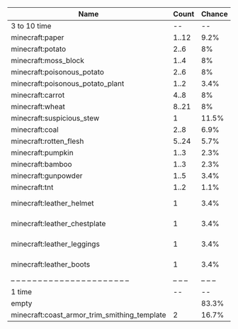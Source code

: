 | Name                                         | Count | Chance | Weight | Comment         |
| -------------------------------------------- | ----- | ------ | ------ | --------------- |
| 3 to 10 time                                 |    -- |     -- |     -- |                 |
| minecraft:paper                              | 1..12 |   9.2% |   8/87 |                 |
| minecraft:potato                             |  2..6 |     8% |   7/87 |                 |
| minecraft:moss_block                         |  1..4 |     8% |   7/87 |                 |
| minecraft:poisonous_potato                   |  2..6 |     8% |   7/87 |                 |
| minecraft:poisonous_potato_plant             |  1..2 |   3.4% |   3/87 |                 |
| minecraft:carrot                             |  4..8 |     8% |   7/87 |                 |
| minecraft:wheat                              | 8..21 |     8% |   7/87 |                 |
| minecraft:suspicious_stew                    |     1 |  11.5% |  10/87 |                 |
| minecraft:coal                               |  2..8 |   6.9% |   6/87 |                 |
| minecraft:rotten_flesh                       | 5..24 |   5.7% |   5/87 |                 |
| minecraft:pumpkin                            |  1..3 |   2.3% |   2/87 |                 |
| minecraft:bamboo                             |  1..3 |   2.3% |   2/87 |                 |
| minecraft:gunpowder                          |  1..5 |   3.4% |   3/87 |                 |
| minecraft:tnt                                |  1..2 |   1.1% |   1/87 |                 |
| minecraft:leather_helmet                     |     1 |   3.4% |   3/87 | enchantments: * |
| minecraft:leather_chestplate                 |     1 |   3.4% |   3/87 | enchantments: * |
| minecraft:leather_leggings                   |     1 |   3.4% |   3/87 | enchantments: * |
| minecraft:leather_boots                      |     1 |   3.4% |   3/87 | enchantments: * |
| – – – – – – – – – – – – – – – – – – – – – –  | – – – | – – –  | – – –  | – – – – – – – – |
| 1 time                                       |    -- |     -- |     -- |                 |
| empty                                        |       |  83.3% |    5/6 |                 |
| minecraft:coast_armor_trim_smithing_template |     2 |  16.7% |    1/6 |                 |

